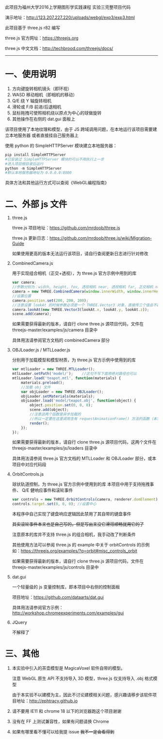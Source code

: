 此项目为福州大学2016上学期图形学实践课程 实验三完整项目代码

演示地址：http://123.207.227.220/uploads/webgl/exp3/exp3.html

此项目基于 three.js r82 编写

three.js 官方网址：https://threejs.org

three.js 中文文档：http://techbrood.com/threejs/docs/

---
# 一、使用说明
1. 方向键旋转相机镜头（即环视）
2. WASD 移动相机（即相机的移动）
3. Q/E 绕 Y 轴旋转相机
4. 滑轮或 F/B 前进/后退相机
5. 鼠标拖拽可使照相机绕以原点为中心的球做旋转
6. 其他操作在右侧的 dat.gui 面板上

该项目使用了本地纹理和模型，由于 JS 跨域调用问题，在本地运行该项目需要建立本地服务器
或者直接挂自己服务器上

使用 python 的 SimpleHTTPServer 模块建立本地服务器：
```python
pip install SimpleHTTPServer
#已安装过 SimpleHTTPServer 模块的可以不用执行上一步
#进入项目根目录后运行
python -m SimpleHTTPServer
#默认本地服务器地址为 0.0.0.0:8000
```
具体方法和其他运行方式可以查阅《WebGL编程指南》

# 二、外部 js 文件
1. three.js

    three.js 项目地址：https://github.com/mrdoob/three.js

    three.js 更新日志：https://github.com/mrdoob/three.js/wiki/Migration-Guide

    如果使用更高的版本无法运行该项目，请自行查阅更新日志进行针对修改

2. CombinedCamera.js

    用于实现组合相机（正交+透视），为 three.js 官方示例中用到的库
    ```javascript
    var camera;
    //参数分别为：width, height, fov, 透视相机 near, 透视相机 far, 正交相机 near, 正交相机 far
    camera = new THREE.CombinedCamera(window.innerWidth, window.innerHeight, 70, 1, 6000, -1, 6000);
    //设置位置
    camera.position.set(200, 200, 200);
    //注意设置 lookAt 的时候参数必须是一个 THREE.Vector3 对象，直接传三个值会不起作用
    camera.lookAt(new THREE.Vector3(lookAt.x, lookAt.y, lookAt.z));
    scene.add(camera);
    ```
    如果需要获得最新的版本，请自行 clone three.js 源项目代码，文件在 threejs-master/examples/js/camera 目录中

    具体用法请参阅官方文档的 combinedCamera 部分

3. OBJLoader.js / MTLLoader.js

    分别用于加载模型和模型材质，为 three.js 官方示例中使用到的库
    ```js
    var mtlLoader = new THREE.MTLLoader();
    mtlLoader.setPath('model/');    //这句不写下面用绝对路径也可以
    mtlLoader.load('teapot.mtl', function(materials) {
        materials.preload();
        //加载 obj 文件
        var objLoader = new THREE.OBJLoader();
        objLoader.setMaterials(materials);
        objLoader.load('model/teapot.obj', function(object) {
            object.position.set(0, 0, 0);
            scene.add(object);
            //注意这两个函数是异步加载的
            //所以一定要在这里调用含有 requestAnimationFrame() 方法的函数（本实验中是 render())
            render();
        });
    });
    ```
    如果需要获得最新的版本，请自行 clone three.js 源项目代码，这两个文件在 threejs-master/examples/js/loaders 目录中

    具体用法请参阅 three.js 官方文档的 MTLLoader 和 OBJLoader 部分，或本项目中对应代码段

4. OrbitControls.js

    球状轨道控制，为 three.js 官方示例中使用到的库
    本项目中用于支持拖拽事件、 Q/E 健响应事件和滚轮事件
    ```javascript
    var controls = new THREE.OrbitControls(camera, renderer.domElement);
    controls.target.set(0, 0, 0); //设置中心
    ```
    本程序中自己实现了键盘响应逻辑因此禁用了其自带的键盘事件

    ~~其实滚轮事件本来也是自己写的，但是写出来没它滑得顺畅就用它的了~~

    注意原本的库并不支持 three.js 的组合相机，我手动改了判断条件

    其他使用方法可以参阅 three.js 的 example 中关于 orbitControls 的示例如：https://threejs.org/examples/?q=orbit#misc_controls_orbit

    如果需要获得最新的版本，请自行 clone three.js 源项目代码，文件在 threejs-master/examples/js/controls 目录中

5. dat.gui

    一个轻量级的 js 变量控制库，即本项目中右侧的控制面板

    项目地址：https://github.com/dataarts/dat.gui

    具体用法请参阅官方示例：http://workshop.chromeexperiments.com/examples/gui

6. JQuery

    不解释了

# 三、其他
1. 本实验中引入的茶壶模型是 MagicaVoxel 软件自带的模型。

    注意 WebGL 原生 API 不支持导入 3D 模型，three.js 仅支持导入 .obj 格式模型

    由于本实验不以建模为主，因此不讨论建模相关问题，感兴趣请移步该软件项目地址：http://ephtracy.github.io
2. 请不要用 IE11 和 chrome 18 以下的浏览器跑这个项目谢谢
3. 没有在 FF 上测试兼容性，如果有问题请换 Chrome
4. 如果有哪里看不懂可以给我提 issue ~~我不一定会看得到~~

